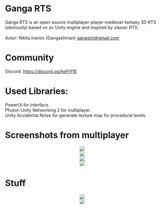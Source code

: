 Ganga RTS
=======
Ganga RTS is an open-source multiplayer-player medieval-fantasy 3D RTS (obviously) based on an Unity engine and inspired by classic RTS.</br>
</br>
Autor: Nikita Ivanov (Gangashman) ganagsh@gmail.com</br>

Community
=======
Discord: https://discord.gg/heFtYfE

Used Libraries:
=======
PowerUI for interface.</br>
Photon Unity Networking 2 for multiplayer.</br>
Unity Accidental Noise for generate texture map for procedural levels.</br>

Screenshots from multiplayer
=======
<div align="center"><img src="https://github.com/gangashman/Ganga-RTS/blob/master/Screenshots/006.png"/></div>

<div align="center"><img src="https://github.com/gangashman/Ganga-RTS/blob/master/Screenshots/002.png"/></div>

<div align="center"><img src="https://github.com/gangashman/Ganga-RTS/blob/master/Screenshots/003.png"/></div>

<div align="center"><img src="https://github.com/gangashman/Ganga-RTS/blob/master/Screenshots/007.png"/></div>

Stuff
=======
<div align="center"><img src="https://github.com/gangashman/Ganga-RTS/blob/master/Screenshots/vertolet.gif"/></div>

<div align="center"><img src="https://github.com/gangashman/Ganga-RTS/blob/master/Screenshots/minimap.gif"/></div>